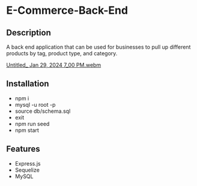 # E-Commerce-Back-End

## Description
A back end application that can be used for businesses to pull up different products by tag, product type, and category.

[Untitled_ Jan 29, 2024 7_00 PM.webm](https://github.com/pamcakesplease/E-Commerce-Back-End/assets/146486121/3ae7fc75-d7b6-4823-8c4f-9bdca825e2e3)

## Installation
- npm i
- mysql -u root -p
- source db/schema.sql
- exit
- npm run seed
- npm start

## Features
- Express.js
- Sequelize
- MySQL

